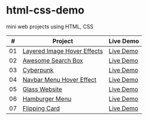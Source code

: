 # html-css-demo

mini web projects using HTML, CSS

| #   | Project                                                                                                        | Live Demo                                                                                    |
| --- | -------------------------------------------------------------------------------------------------------------- | -------------------------------------------------------------------------------------------- |
| 01  | [Layered Image Hover Effects](https://github.com/qianmo39/html-css-demo/tree/main/layered-image-hover-effects) | [Live Demo](https://qianmo39.github.io/html-css-demo/layered-image-hover-effects/index.html) |
| 02  | [Awesome Search Box](https://github.com/qianmo39/html-css-demo/tree/main/awesome-search-box)                   | [Live Demo](https://qianmo39.github.io/html-css-demo/awesome-search-box/index.html)          |
| 03  | [Cyberpunk](https://github.com/qianmo39/html-css-demo/tree/main/cyberpunk)                                     | [Live Demo](https://qianmo39.github.io/html-css-demo/cyberpunk/index.html)                   |
| 04  | [Navbar Menu Hover Effect](https://github.com/qianmo39/html-css-demo/tree/main/navbar-menu-hover-effect)       | [Live Demo](https://qianmo39.github.io/html-css-demo/navbar-menu-hover-effect/index.html)    |
| 05  | [Glass Website](https://github.com/qianmo39/html-css-demo/tree/main/glass-website)                             | [Live Demo](https://qianmo39.github.io/html-css-demo/glass-website/index.html)               |
| 06  | [Hamburger Menu](https://github.com/qianmo39/html-css-demo/tree/main/hamburger-menu)                           | [Live Demo](https://qianmo39.github.io/html-css-demo/hamburger-menu/index.html)              |
| 07  | [Flipping Card](https://github.com/qianmo39/html-css-demo/tree/main/flipping-card)                             | [Live Demo](https://qianmo39.github.io/html-css-demo/flipping-card/index.html)               |
